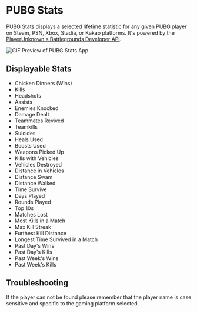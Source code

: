 # PUBG Stats
PUBG Stats displays a selected lifetime statistic for any given PUBG player on Steam, PSN, Xbox, Stadia, or Kakao platforms. It's powered by the [PlayerUnknown's Battlegrounds Developer API](https://documentation.pubg.com/en/introduction.html).

![GIF Preview of PUBG Stats App](https://user-images.githubusercontent.com/14130953/182990241-811f491e-05c0-4b28-b547-fc7f831d0010.gif)

## Displayable Stats
- Chicken Dinners (Wins)
- Kills
- Headshots
- Assists
- Enemies Knocked
- Damage Dealt
- Teammates Revived
- Teamkills
- Suicides
- Heals Used
- Boosts Used
- Weapons Picked Up
- Kills with Vehicles
- Vehicles Destroyed
- Distance in Vehicles
- Distance Swam
- Distance Walked
- Time Survive
- Days Played
- Rounds Played
- Top 10s
- Matches Lost
- Most Kills in a Match
- Max Kill Streak
- Furthest Kill Distance
- Longest Time Survived in a Match
- Past Day's Wins
- Past Day's Kills
- Past Week's Wins
- Past Week's Kills

## Troubleshooting
If the player can not be found please remember that the player name is case sensitive and specific to the gaming platform selected.
